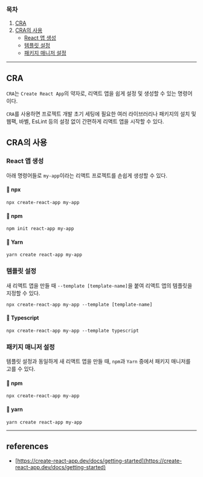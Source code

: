 ### 목차
1. [CRA](#cra)
2. [CRA의 사용](#cra의-사용)
    - [React 앱 생성](#react-앱-생성)
    - [템플릿 설정](#템플릿-설정)
    - [패키지 매니저 설정](#패키지-매니저-설정)

---
## CRA
`CRA`는 `Create React App`의 약자로, 리액트 앱을 쉽게 설정 및 생성할 수 있는 명령어이다.

`CRA`를 사용하면 프로젝트 개발 초기 세팅에 필요한 여러 라이브러리나 패키지의 설치 및 웹팩, 바벨, EsLint 등의 설정 없이 간편하게 리액트 앱을 시작할 수 있다.

## CRA의 사용
### React 앱 생성
아래 명령어들로 `my-app`이라는 리액트 프로젝트를 손쉽게 생성할 수 있다.

#### 📌 npx
```
npx create-react-app my-app
```

#### 📌 npm
```
npm init react-app my-app
```

#### 📌 Yarn
```
yarn create react-app my-app
```

### 템플릿 설정
새 리액트 앱을 만들 때 `--template [template-name]`을 붙여 리액트 앱의 템플릿을 지정할 수 있다.

```
npx create-react-app my-app --template [template-name]
```

#### 📌 Typescript
```
npx create-react-app my-app --template typescript
```

### 패키지 매니저 설정
템플릿 설정과 동일하게 새 리액트 앱을 만들 때, `npm`과 `Yarn` 중에서 패키지 매니저를 고를 수 있다.

#### 📌 npm
```
npx create-react-app my-app
```

#### 📌 yarn
```
yarn create react-app my-app
```

----
## references
- [https://create-react-app.dev/docs/getting-started](https://create-react-app.dev/docs/getting-started)